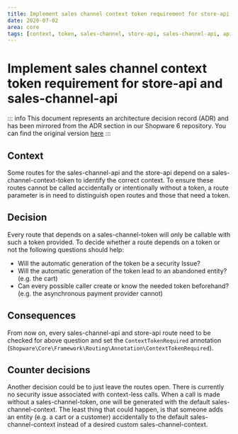 ```yaml
---
title: Implement sales channel context token requirement for store-api and sales-channel-api
date: 2020-07-02
area: core
tags: [context, token, sales-channel, store-api, sales-channel-api, api]
---
```


# Implement sales channel context token requirement for store-api and sales-channel-api

::: info
This document represents an architecture decision record (ADR) and has been mirrored from the ADR section in our Shopware 6 repository.
You can find the original version [here](https://github.com/shopware/shopware/blob/trunk/adr/2020-07-02-implement-sales-channel-context-token-requirement.md)
:::

## Context
Some routes for the sales-channel-api and the store-api depend on a sales-channel-context-token to identify the correct context.
To ensure these routes cannot be called accidentally or intentionally without a token, a route parameter is in need to distinguish open routes and those that need a token.

## Decision
Every route that depends on a sales-channel-token will only be callable with such a token provided. 
To decide whether a route depends on a token or not the following questions should help:  

* Will the automatic generation of the token be a security Issue?
* Will the automatic generation of the token lead to an abandoned entity? (e.g. the cart)
* Can every possible caller create or know the needed token beforehand? (e.g. the asynchronous payment provider cannot) 

## Consequences
From now on, every sales-channel-api and store-api route need to be checked for above question and set the `ContextTokenRequired` annotation (`Shopware\Core\Framework\Routing\Annotation\ContextTokenRequired`). 

## Counter decisions
Another decision could be to just leave the routes open. There is currently no security issue associated with context-less calls.
When a call is made without a sales-channel-token, one will be generated with the default sales-channel-context.
The least thing that could happen, is that someone adds an entity (e.g. a cart or a customer) accidentally to the default sales-channel-context instead of a desired custom sales-channel-context.
